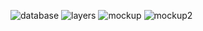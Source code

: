 ![database](https://i.imgur.com/0K52uZs.png)
![layers](https://i.imgur.com/WopLUm7.png)
![mockup](https://i.imgur.com/HxQJ5If.png)
![mockup2](https://i.imgur.com/LthgOdR.png)